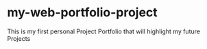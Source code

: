 # my-web-portfolio-project
This is my first personal Project Portfolio that will highlight my future Projects
